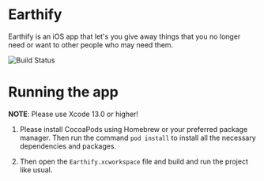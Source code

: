 # Earthify
Earthify is an iOS app that let's you give away things that you no longer need or
want to other people who may need them.

![Build Status](https://github.com/MysteryCoder456/Earthify-App/actions/workflows/xcodebuild.yml/badge.svg)

# Running the app
**NOTE**: Please use Xcode 13.0 or higher!

1. Please install CocoaPods using Homebrew or your preferred package manager.
Then run the command `pod install` to install all the necessary dependencies
and packages.

2. Then open the `Earthify.xcworkspace` file and build and run the project like
usual.

